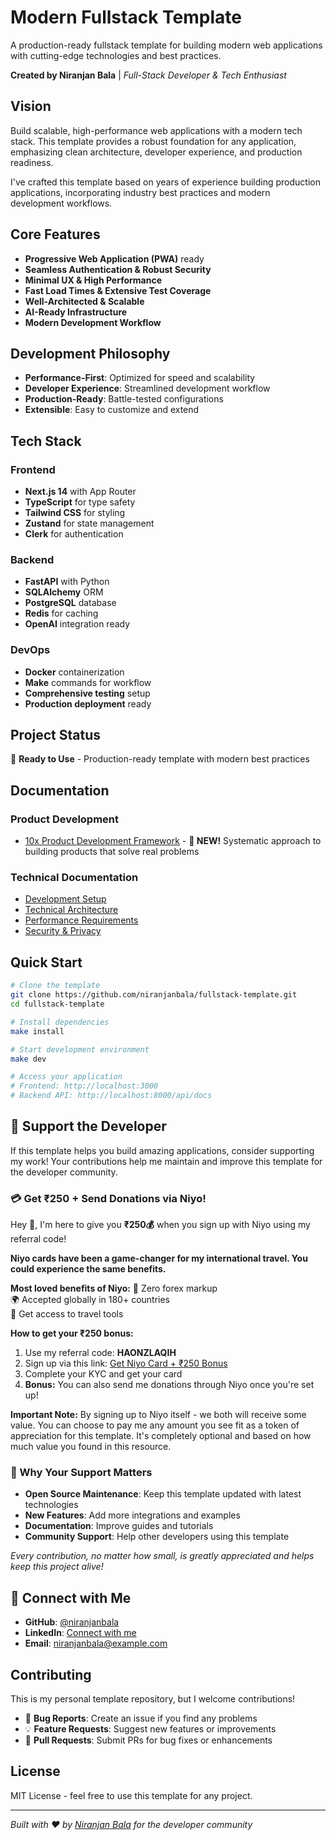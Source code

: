 # Modern Fullstack Template

A production-ready fullstack template for building modern web applications with cutting-edge technologies and best practices.

**Created by Niranjan Bala** | *Full-Stack Developer & Tech Enthusiast*

## Vision

Build scalable, high-performance web applications with a modern tech stack. This template provides a robust foundation for any application, emphasizing clean architecture, developer experience, and production readiness.

I've crafted this template based on years of experience building production applications, incorporating industry best practices and modern development workflows.

## Core Features

- **Progressive Web Application (PWA)** ready
- **Seamless Authentication & Robust Security**
- **Minimal UX & High Performance**
- **Fast Load Times & Extensive Test Coverage**
- **Well-Architected & Scalable**
- **AI-Ready Infrastructure**
- **Modern Development Workflow**

## Development Philosophy

- **Performance-First**: Optimized for speed and scalability
- **Developer Experience**: Streamlined development workflow
- **Production-Ready**: Battle-tested configurations
- **Extensible**: Easy to customize and extend

## Tech Stack

### Frontend
- **Next.js 14** with App Router
- **TypeScript** for type safety
- **Tailwind CSS** for styling
- **Zustand** for state management
- **Clerk** for authentication

### Backend
- **FastAPI** with Python
- **SQLAlchemy** ORM
- **PostgreSQL** database
- **Redis** for caching
- **OpenAI** integration ready

### DevOps
- **Docker** containerization
- **Make** commands for workflow
- **Comprehensive testing** setup
- **Production deployment** ready

## Project Status

🚀 **Ready to Use** - Production-ready template with modern best practices

## Documentation

### Product Development
- [10x Product Development Framework](/docs/product-development-framework.md) - **🎯 NEW!** Systematic approach to building products that solve real problems

### Technical Documentation

- [Development Setup](./DEV_SETUP.md)
- [Technical Architecture](./docs/architecture.md)
- [Performance Requirements](./docs/performance.md)
- [Security & Privacy](./docs/security.md)

## Quick Start

```bash
# Clone the template
git clone https://github.com/niranjanbala/fullstack-template.git
cd fullstack-template

# Install dependencies
make install

# Start development environment
make dev

# Access your application
# Frontend: http://localhost:3000
# Backend API: http://localhost:8000/api/docs
```

## 💝 Support the Developer

If this template helps you build amazing applications, consider supporting my work! Your contributions help me maintain and improve this template for the developer community.

### 💳 Get ₹250 + Send Donations via Niyo! 

Hey 👋, I'm here to give you **₹250💰** when you sign up with Niyo using my referral code!

**Niyo cards have been a game-changer for my international travel. You could experience the same benefits.**

**Most loved benefits of Niyo:**
🌟 Zero forex markup  
🌍 Accepted globally in 180+ countries  
🏧 Get access to travel tools  

**How to get your ₹250 bonus:**
1. Use my referral code: **HAONZLAQIH**
2. Sign up via this link: [Get Niyo Card + ₹250 Bonus](https://ctr.niyo.me/start?utm_campaign_id=WqeSX5gu&utm_source=goniyo_app_referral&utm_campaign=Referral&utm_adgroup=mobile_app&utm_medium=mobile_app_referral&ref_label=HAONZLAQIH)
3. Complete your KYC and get your card
4. **Bonus:** You can also send me donations through Niyo once you're set up!

**Important Note:** By signing up to Niyo itself - we both will receive some value. You can choose to pay me any amount you see fit as a token of appreciation for this template. It's completely optional and based on how much value you found in this resource.

### 🙏 Why Your Support Matters

- **Open Source Maintenance**: Keep this template updated with latest technologies
- **New Features**: Add more integrations and examples
- **Documentation**: Improve guides and tutorials
- **Community Support**: Help other developers using this template

*Every contribution, no matter how small, is greatly appreciated and helps keep this project alive!*

## 🤝 Connect with Me

- **GitHub**: [@niranjanbala](https://github.com/niranjanbala)
- **LinkedIn**: [Connect with me](https://linkedin.com/in/niranjanbala)
- **Email**: [niranjanbala@example.com](mailto:niranjanbala@example.com)

## Contributing

This is my personal template repository, but I welcome contributions! 

- 🐛 **Bug Reports**: Create an issue if you find any problems
- 💡 **Feature Requests**: Suggest new features or improvements
- 🔧 **Pull Requests**: Submit PRs for bug fixes or enhancements

## License

MIT License - feel free to use this template for any project.

---

*Built with ❤️ by [Niranjan Bala](https://github.com/niranjanbala) for the developer community*
